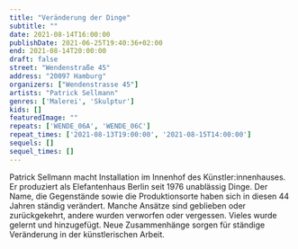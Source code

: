 ```yaml
---
title: "Veränderung der Dinge"
subtitle: ""
date: 2021-08-14T16:00:00
publishDate: 2021-06-25T19:40:36+02:00
end: 2021-08-14T20:00:00
draft: false
street: "Wendenstraße 45"
address: "20097 Hamburg"
organizers: ["Wendenstrasse 45"]
artists: "Patrick Sellmann"
genres: ['Malerei', 'Skulptur']
kids: []
featuredImage: ""
repeats: ['WENDE_06A', 'WENDE_06C']
repeat_times: ['2021-08-13T19:00:00', '2021-08-15T14:00:00']
sequels: []
sequel_times: []
---
```


Patrick Sellmann macht Installation im Innenhof des Künstler:innenhauses. Er produziert als Elefantenhaus Berlin seit 1976 unablässig Dinge. Der Name, die Gegenstände sowie die Produktionsorte haben sich in diesen 44 Jahren ständig verändert. Manche Ansätze sind geblieben oder zurückgekehrt, andere wurden verworfen oder vergessen. Vieles wurde gelernt und hinzugefügt. Neue Zusammenhänge sorgen für ständige Veränderung in der künstlerischen Arbeit.